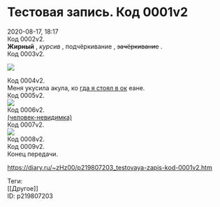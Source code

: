 Тестовая запись. Код 0001v2
============================

   
 2020-08-17, 18:17   
  Код 0002v2.   
  **Жирный**  ,  *курсив*  ,  подчёркивание  ,  ~~зачёркивание~~  .   
 Код 0003v2.   
   
   [![](https://i.imgur.com/ihvMZ0Sl.png)](https://i.imgur.com/qENOetv.jpg)     
   
 Код 0004v2.   
 Меня укусила акула, ко  [гда я стоял в ок](https://ru.wikipedia.org/wiki/%D0%A2%D1%80%D0%B8%D0%BF%D0%BE%D1%84%D0%BE%D0%B1%D0%B8%D1%8F)  еане.   
 Код 0005v2.   
   [![](https://i.imgur.com/w9Gol5fl.png)](https://i.imgur.com/tSNWkh4.png)     
 Код 0006v2.   
  [(человек-невидимка)](https://zHz00.diary.ru/p219807203.htm?index=1#linkmore219807203m1)      
 Код 0007v2.   
   [![](https://i.imgur.com/6AzahShl.png)](https://i.imgur.com/FRIR3ie.png)     
 Код 0008v2.     
 Код 0009v2.   
 Конец передачи.   
    
 <https://diary.ru/~zHz00/p219807203_testovaya-zapis-kod-0001v2.htm>   
   
 Теги:   
 [[Другое]]   
 ID: p219807203